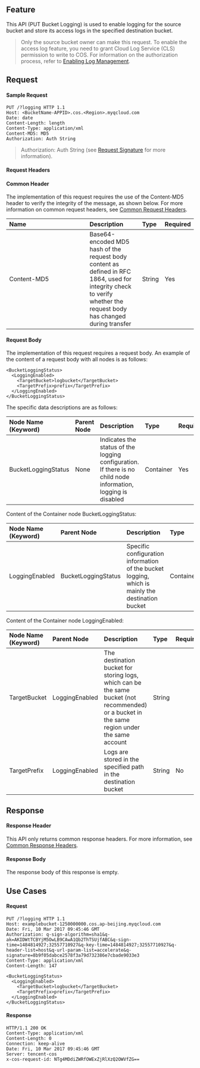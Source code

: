 ## Feature
This API (PUT Bucket Logging) is used to enable logging for the source bucket and store its access logs in the specified destination bucket.

>
> Only the source bucket owner can make this request.
> To enable the access log feature, you need to grant Cloud Log Service (CLS) permission to write to COS. For information on the authorization process, refer to [Enabling Log Management](https://intl.cloud.tencent.com/document/product/436/16920).

## Request

#### Sample Request
```shell
PUT /?logging HTTP 1.1
Host: <BucketName-APPID>.cos.<Region>.myqcloud.com
Date: date
Content-Length: length
Content-Type: application/xml
Content-MD5: MD5
Authorization: Auth String
```

>Authorization: Auth String (see [Request Signature](https://cloud.tencent.com/document/product/436/7778) for more information).


#### Request Headers
#### Common Header

The implementation of this request requires the use of the Content-MD5 header to verify the integrity of the message, as shown below. For more information on common request headers, see [Common Request Headers](https://intl.cloud.tencent.com/document/product/436/7728).

Name | Description | Type | Required
|:---|:-- |:--|:--|
| Content-MD5 | Base64-encoded MD5 hash of the request body content as defined in RFC 1864, used for integrity check to verify whether the request body has changed during transfer | String | Yes |

#### Request Body
The implementation of this request requires a request body. An example of the content of a request body with all nodes is as follows:
```shell
<BucketLoggingStatus>
  <LoggingEnabled>
    <TargetBucket>logbucket</TargetBucket>
    <TargetPrefix>prefix</TargetPrefix>
  </LoggingEnabled>
</BucketLoggingStatus>
```

The specific data descriptions are as follows: <style  rel="stylesheet"> table th:nth-of-type(1) { width: 200px; }</style>

| Node Name (Keyword) | Parent Node | Description | Type | Required |
|:---|:-- |:--|:--|:--|
| BucketLoggingStatus | None | Indicates the status of the logging configuration. If there is no child node information, logging is disabled | Container | Yes |

Content of the Container node BucketLoggingStatus:

| Node Name (Keyword) | Parent Node | Description | Type | Required |
|:---|:-- |:--|:--|:--|
| LoggingEnabled | BucketLoggingStatus | Specific configuration information of the bucket logging, which is mainly the destination bucket | Container | No |

Content of the Container node LoggingEnabled:

| Node Name (Keyword) | Parent Node | Description | Type | Required |
|:---|:-- |:--|:--|:--|
| TargetBucket | LoggingEnabled | The destination bucket for storing logs, which can be the same bucket (not recommended) or a bucket in the same region under the same account | String |
| TargetPrefix | LoggingEnabled | Logs are stored in the specified path in the destination bucket | String | No |

## Response

#### Response Header
This API only returns common response headers. For more information, see [Common Response Headers](https://cloud.tencent.com/document/product/436/7729).


#### Response Body
The response body of this response is empty.

## Use Cases

#### Request
```shell
PUT /?logging HTTP 1.1
Host: examplebucket-1250000000.cos.ap-beijing.myqcloud.com
Date: Fri, 10 Mar 2017 09:45:46 GMT
Authorization: q-sign-algorithm=sha1&q-ak=AKIDWtTCBYjM5OwLB9CAwA1Qb2ThTSUjfABC&q-sign-time=1484814927;32557710927&q-key-time=1484814927;32557710927&q-header-list=host&q-url-param-list=accelerate&q-signature=8b9f05dabce2578f3a79d732386e7cbade9033e3
Content-Type: application/xml
Content-Length: 147

<BucketLoggingStatus>
  <LoggingEnabled>
    <TargetBucket>logbucket</TargetBucket>
    <TargetPrefix>prefix</TargetPrefix>
  </LoggingEnabled>
</BucketLoggingStatus>
```

#### Response
```shell
HTTP/1.1 200 OK
Content-Type: application/xml
Content-Length: 0
Connection: keep-alive
Date: Fri, 10 Mar 2017 09:45:46 GMT
Server: tencent-cos
x-cos-request-id: NTg4MDdiZWRfOWExZjRlXzQ2OWVfZG==
```
